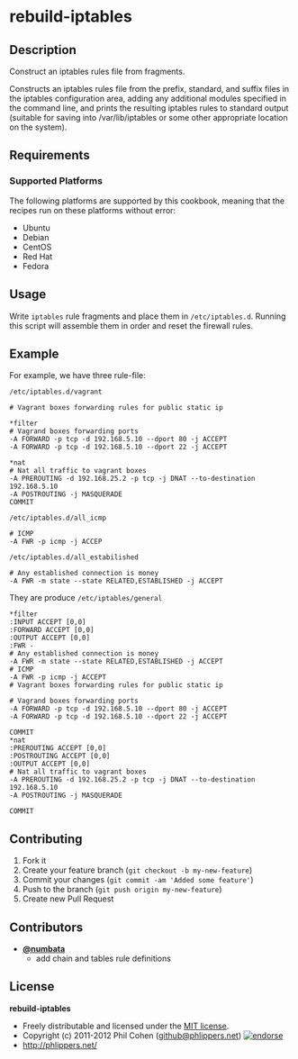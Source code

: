 # rebuild-iptables

## Description

Construct an iptables rules file from fragments.

Constructs an iptables rules file from the prefix, standard, and suffix files in the iptables configuration area, adding any additional modules specified in the command line, and prints the resulting iptables rules to standard output (suitable for saving into /var/lib/iptables or some other appropriate location on the system).


## Requirements

### Supported Platforms

The following platforms are supported by this cookbook, meaning that the recipes run on these platforms without error:

* Ubuntu
* Debian
* CentOS
* Red Hat
* Fedora



## Usage

Write `iptables` rule fragments and place them in `/etc/iptables.d`. Running this script will assemble them in order and reset the firewall rules.

## Example

For example, we have three rule-file:

`/etc/iptables.d/vagrant`

    # Vagrant boxes forwarding rules for public static ip

    *filter
    # Vagrand boxes forwarding ports
    -A FORWARD -p tcp -d 192.168.5.10 --dport 80 -j ACCEPT
    -A FORWARD -p tcp -d 192.168.5.10 --dport 22 -j ACCEPT

    *nat
    # Nat all traffic to vagrant boxes
    -A PREROUTING -d 192.168.25.2 -p tcp -j DNAT --to-destination 192.168.5.10
    -A POSTROUTING -j MASQUERADE
    COMMIT

`/etc/iptables.d/all_icmp`

    # ICMP
    -A FWR -p icmp -j ACCEP

`/etc/iptables.d/all_estabilished`

    # Any established connection is money
    -A FWR -m state --state RELATED,ESTABLISHED -j ACCEPT

They are produce `/etc/iptables/general`

    *filter
    :INPUT ACCEPT [0,0]
    :FORWARD ACCEPT [0,0]
    :OUTPUT ACCEPT [0,0]
    :FWR -
    # Any established connection is money
    -A FWR -m state --state RELATED,ESTABLISHED -j ACCEPT
    # ICMP
    -A FWR -p icmp -j ACCEPT
    # Vagrant boxes forwarding rules for public static ip

    # Vagrand boxes forwarding ports
    -A FORWARD -p tcp -d 192.168.5.10 --dport 80 -j ACCEPT
    -A FORWARD -p tcp -d 192.168.5.10 --dport 22 -j ACCEPT

    COMMIT
    *nat
    :PREROUTING ACCEPT [0,0]
    :POSTROUTING ACCEPT [0,0]
    :OUTPUT ACCEPT [0,0]
    # Nat all traffic to vagrant boxes
    -A PREROUTING -d 192.168.25.2 -p tcp -j DNAT --to-destination 192.168.5.10
    -A POSTROUTING -j MASQUERADE

    COMMIT


## Contributing

1. Fork it
2. Create your feature branch (`git checkout -b my-new-feature`)
3. Commit your changes (`git commit -am 'Added some feature'`)
4. Push to the branch (`git push origin my-new-feature`)
5. Create new Pull Request


## Contributors

* **[@numbata](https://github.com/numbata)**
    * add chain and tables rule definitions


## License

**rebuild-iptables**

* Freely distributable and licensed under the [MIT license](http://phlipper.mit-license.org/2011-2012/license.html).
* Copyright (c) 2011-2012 Phil Cohen (github@phlippers.net) [![endorse](http://api.coderwall.com/phlipper/endorsecount.png)](http://coderwall.com/phlipper)
* http://phlippers.net/
